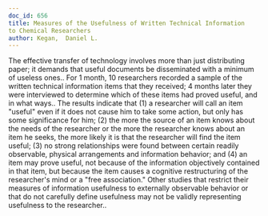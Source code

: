 ```yaml
---
doc_id: 656
title: Measures of the Usefulness of Written Technical Information
to Chemical Researchers
author: Kegan,  Daniel L.
---
```


The effective transfer of technology involves more than just
distributing paper; it demands that useful documents be disseminated with a
minimum of useless ones.. For 1 month, 10 researchers recorded a sample of
the written technical information items that they received; 4 months later
they were interviewed to determine which of these items had proved useful, 
and in what ways..
   The results indicate that (1) a researcher will call an item "useful"
even if it does not cause him to take some action, but only has some
significance for him; (2) the more the source of an item knows about the needs
of the researcher or the more the researcher knows about an item he seeks, 
the more likely it is that the researcher will find the item useful; (3) 
no strong relationships were found between certain readily observable,
physical arrangements and information behavior; and (4) an item may prove
useful, not because of the information objectively contained in that item, 
but because the item causes a cognitive restructuring of the researcher's
mind or a "free association."
   Other studies that restrict their measures of information usefulness
to externally observable behavior or that do not carefully define usefulness
may not be validly representing usefulness to the researcher..